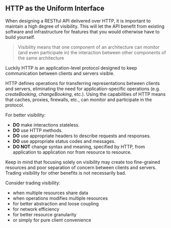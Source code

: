 ## HTTP as the Uniform Interface

When designing a RESTful API delivered over HTTP, it is important to maintain a high degree of visibility. This will let the API benefit from existing software and infrastructure for features that you would otherwise have to build yourself.

> Visibility means that one component of an architecture can monitor (and even participate in) the interaction between other components of the same architecture

Luckily HTTP is an application-level protocol designed to keep communication between clients and servers visible.

HTTP defines operations for transferring representations between clients and servers, eliminating the need for application-specific operations (e.g. *createBooking*, *changeBooking*, etc.). Using the capabilities of HTTP means that caches, proxies, firewalls, etc., can monitor and participate in the protocol.

For better visibility:

- **DO** make interactions stateless.
- **DO** use HTTP methods.
- **DO** use appropriate headers to describe requests and responses.
- **DO** use appropriate status codes and messages.
- **DO NOT** change syntax and meaning, specified by HTTP, from application to application nor from resource to resource.

Keep in mind that focusing solely on visibility may create too fine-grained resources and poor separation of concern between clients and servers. Trading visibility for other benefits is not necessarily bad.

Consider trading visibility:

- when multiple resources share data
- when operations modifies multiple resources
- for better abstraction and loose coupling
- for network efficiency
- for better resource granularity
- or simply for pure client convenience

